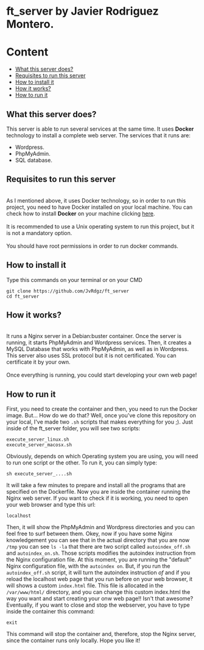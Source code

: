 # ft_server by Javier Rodriguez Montero.

# Content

* [What this server does?](#what-this-server-does-?)
* [Requisites to run this server](#requisites-to-run-this-server)
* [How to install it](#how-to-install-it)
* [How it works?](#how-it-works-?)
* [How to run it](#how-to-run-it)

## What this server does?
This server is able to run several services at the same time. It uses **Docker**
technology to install a complete web server. The services that it runs are:

* Wordpress.
* PhpMyAdmin.
* SQL database.

## Requisites to run this server

<br>As I mentioned above, it uses Docker technology, so in order to
run this project, you need to have Docker installed on your local machine.
You can check how to install **Docker** on your machine clicking [here](https://docs.docker.com/engine/install/).</br>
<br>It is recommended to use a Unix operating system to run this project, but 
it is not a mandatory option.</br>
<br>You should have root permissions in order to run docker commands.</br>

## How to install it
Type this commands on your terminal or on your CMD
```
git clone https://github.com/JvRdgz/ft_server
cd ft_server
```

## How it works?
<br>It runs a Nginx server in a Debian:buster container. Once the server is running, it
starts PhpMyAdmin and Wordpress services. Then, it creates a MySQL Database that
works with PhpMyAdmin, as well as in Wordpress. This server also uses SSL protocol
but it is not certificated. You can certificate it by your own.</br>
<br>Once everything is running, you could start developing your own web page!</br>

## How to run it
First, you need to create the container and then, you need to run the Docker image.
But... How do we do that? Well, once you've clone this repository on your local, 
I've made two ``.sh`` scripts that makes everything for you ;).
Just inside of the ft_server folder, you will see two scripts:
```
execute_server_linux.sh
execute_server_macosx.sh
```
Obviously, depends on which Operating system you are using, you will need to run
one script or the other. To run it, you can simply type:
```
sh execute_server_....sh
```
It will take a few minutes to prepare and install all the programs that are specified
on the Dockerfile.
Now you are inside the container running the Nginx web server. If you want
to check if it is working, you need to open your web browser and type this url:
```
localhost
```
Then, it will show the PhpMyAdmin and Wordpress directories and you can feel free
to surf between them.
Okey, now if you have some Nginx knowledgement you can see that in the actual
directory that you are now ``/tmp`` you can see ``ls -la`` that there are two
script called ``autoindex_off.sh`` and ``autoindex_on.sh``.
Those scripts modifies the autoindex instruction from the Nginx configuration file.
At this moment, you are running the "default" Nginx configuration file, with the
``autoindex on``. But, if you run the ``autoindex_off.sh`` script, it will turn
the autoindex instruction *of* and if you reload the localhost web page that you
run before on your web browser, it will shows a custom ``index.html`` file. This
file is allocated in the ``/var/www/html/`` directory, and you can change this
custom index.html the way you want and start creating your onw web page!! 
Isn't that awesome?
Eventually, if you want to close and stop the webserver, you have to type inside
the container this command:
```
exit
```
This command will stop the container and, therefore, stop the Nginx server, since
the container runs only locally.
Hope you like it!
